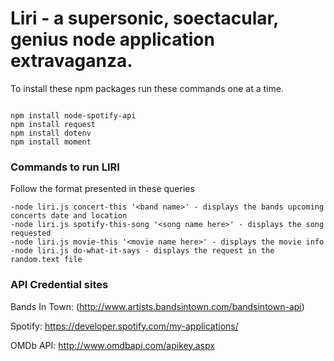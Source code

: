 # Liri - a supersonic, soectacular, genius node application extravaganza.

To install these npm packages run these commands one at a time.

```

npm install node-spotify-api
npm install request
npm install dotenv
npm install moment
```

### Commands to run LIRI
Follow the format presented in these queries
```
-node liri.js concert-this '<band name>' - displays the bands upcoming concerts date and location 
-node liri.js spotify-this-song '<song name here>' - displays the song requested
-node liri.js movie-this '<movie name here>' - displays the movie info
-node liri.js do-what-it-says - displays the request in the random.text file
```

### API Credential sites
Bands In Town: (http://www.artists.bandsintown.com/bandsintown-api)

Spotify: https://developer.spotify.com/my-applications/

OMDb API: http://www.omdbapi.com/apikey.aspx